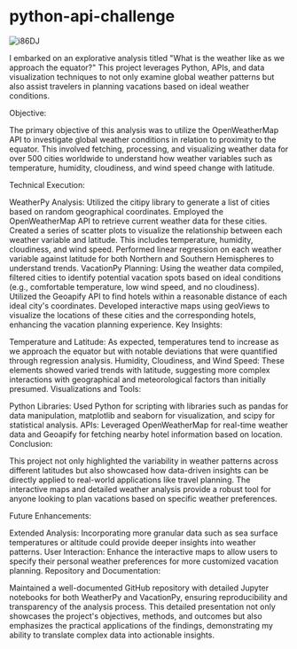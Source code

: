 # python-api-challenge

![i86DJ](https://github.com/IsmaelG8/python-api-challenge/assets/128990362/48b33be1-c99d-47a2-a858-dc50fc6207c1)

I embarked on an explorative analysis titled "What is the weather like as we approach the equator?" This project leverages Python, APIs, and data visualization techniques to not only examine global weather patterns but also assist travelers in planning vacations based on ideal weather conditions.

Objective:

The primary objective of this analysis was to utilize the OpenWeatherMap API to investigate global weather conditions in relation to proximity to the equator. This involved fetching, processing, and visualizing weather data for over 500 cities worldwide to understand how weather variables such as temperature, humidity, cloudiness, and wind speed change with latitude.

Technical Execution:

WeatherPy Analysis:
Utilized the citipy library to generate a list of cities based on random geographical coordinates.
Employed the OpenWeatherMap API to retrieve current weather data for these cities.
Created a series of scatter plots to visualize the relationship between each weather variable and latitude. This includes temperature, humidity, cloudiness, and wind speed.
Performed linear regression on each weather variable against latitude for both Northern and Southern Hemispheres to understand trends.
VacationPy Planning:
Using the weather data compiled, filtered cities to identify potential vacation spots based on ideal conditions (e.g., comfortable temperature, low wind speed, and no cloudiness).
Utilized the Geoapify API to find hotels within a reasonable distance of each ideal city's coordinates.
Developed interactive maps using geoViews to visualize the locations of these cities and the corresponding hotels, enhancing the vacation planning experience.
Key Insights:

Temperature and Latitude: As expected, temperatures tend to increase as we approach the equator but with notable deviations that were quantified through regression analysis.
Humidity, Cloudiness, and Wind Speed: These elements showed varied trends with latitude, suggesting more complex interactions with geographical and meteorological factors than initially presumed.
Visualizations and Tools:

Python Libraries: Used Python for scripting with libraries such as pandas for data manipulation, matplotlib and seaborn for visualization, and scipy for statistical analysis.
APIs: Leveraged OpenWeatherMap for real-time weather data and Geoapify for fetching nearby hotel information based on location.
Conclusion:

This project not only highlighted the variability in weather patterns across different latitudes but also showcased how data-driven insights can be directly applied to real-world applications like travel planning. The interactive maps and detailed weather analysis provide a robust tool for anyone looking to plan vacations based on specific weather preferences.

Future Enhancements:

Extended Analysis: Incorporating more granular data such as sea surface temperatures or altitude could provide deeper insights into weather patterns.
User Interaction: Enhance the interactive maps to allow users to specify their personal weather preferences for more customized vacation planning.
Repository and Documentation:

Maintained a well-documented GitHub repository with detailed Jupyter notebooks for both WeatherPy and VacationPy, ensuring reproducibility and transparency of the analysis process.
This detailed presentation not only showcases the project's objectives, methods, and outcomes but also emphasizes the practical applications of the findings, demonstrating my ability to translate complex data into actionable insights.
